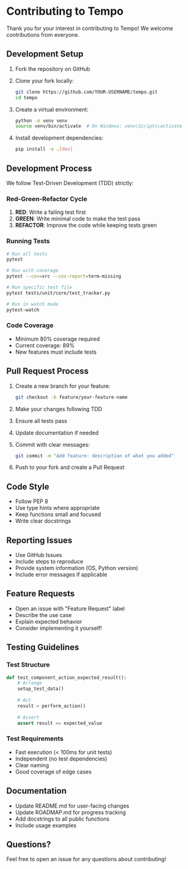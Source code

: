 # Contributing to Tempo

Thank you for your interest in contributing to Tempo! We welcome contributions from everyone.

## Development Setup

1. Fork the repository on GitHub
2. Clone your fork locally:
   ```bash
   git clone https://github.com/YOUR-USERNAME/tempo.git
   cd tempo
   ```

3. Create a virtual environment:
   ```bash
   python -m venv venv
   source venv/bin/activate  # On Windows: venv\Scripts\activate
   ```

4. Install development dependencies:
   ```bash
   pip install -e .[dev]
   ```

## Development Process

We follow Test-Driven Development (TDD) strictly:

### Red-Green-Refactor Cycle

1. **RED**: Write a failing test first
2. **GREEN**: Write minimal code to make the test pass
3. **REFACTOR**: Improve the code while keeping tests green

### Running Tests

```bash
# Run all tests
pytest

# Run with coverage
pytest --cov=src --cov-report=term-missing

# Run specific test file
pytest tests/unit/core/test_tracker.py

# Run in watch mode
pytest-watch
```

### Code Coverage

- Minimum 80% coverage required
- Current coverage: 89%
- New features must include tests

## Pull Request Process

1. Create a new branch for your feature:
   ```bash
   git checkout -b feature/your-feature-name
   ```

2. Make your changes following TDD
3. Ensure all tests pass
4. Update documentation if needed
5. Commit with clear messages:
   ```bash
   git commit -m "Add feature: description of what you added"
   ```

6. Push to your fork and create a Pull Request

## Code Style

- Follow PEP 8
- Use type hints where appropriate
- Keep functions small and focused
- Write clear docstrings

## Reporting Issues

- Use GitHub Issues
- Include steps to reproduce
- Provide system information (OS, Python version)
- Include error messages if applicable

## Feature Requests

- Open an issue with "Feature Request" label
- Describe the use case
- Explain expected behavior
- Consider implementing it yourself!

## Testing Guidelines

### Test Structure
```python
def test_component_action_expected_result():
    # Arrange
    setup_test_data()
    
    # Act
    result = perform_action()
    
    # Assert
    assert result == expected_value
```

### Test Requirements
- Fast execution (< 100ms for unit tests)
- Independent (no test dependencies)
- Clear naming
- Good coverage of edge cases

## Documentation

- Update README.md for user-facing changes
- Update ROADMAP.md for progress tracking
- Add docstrings to all public functions
- Include usage examples

## Questions?

Feel free to open an issue for any questions about contributing!